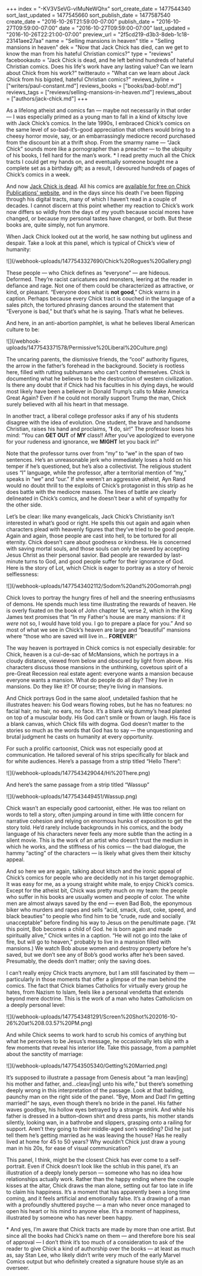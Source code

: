 +++
index = "-KV3VSeVG-vIMuNeWQhx"
sort_create_date = 1477544340
sort_last_updated = 1477545660
sort_publish_date = 1477587540
create_date = "2016-10-26T21:59:00-07:00"
publish_date = "2016-10-27T09:59:00-07:00"
date = "2016-10-27T09:59:00-07:00"
last_updated = "2016-10-26T22:21:00-07:00"
preview_url = "2f5cd219-d3b3-8deb-1c18-23141aee27aa"
name = "Selling mansions in heaven"
title = "Selling mansions in heaven"
dek = "Now that Jack Chick has died, can we get to know the man from his hateful Christian comics?"
type = "reviews"
facebookauto = "Jack Chick is dead, and he left behind hundreds of hateful Christian comics. Does his life's work have any lasting value? Can we learn about Chick from his work?"
twitterauto = "What can we learn about Jack Chick from his bigoted, hateful Christian comics?"
reviews_byline = ["writers/paul-constant.md"]
reviews_books = ["books/bad-bob!.md"]
reviews_tags = ["reviews/selling-mansions-in-heaven.md"]
reviews_about = ["authors/jack-chick.md"]
+++

As a lifelong atheist and comics fan — maybe not necessarily in that order — I was especially primed as a young man to fall in a kind of kitschy love with Jack Chick’s comics. In the late 1990s, I embraced Chick’s comics on the same level of so-bad-it’s-good appreciation that others would bring to a cheesy horror movie, say, or an embarrassingly mediocre record purchased from the discount bin at a thrift shop. From the smarmy name — “Jack Chick” sounds more like a pornographer than a preacher — to the ubiquity of his books, I fell hard for the man’s work. * I read pretty much all the Chick tracts I could get my hands on, and eventually someone bought me a complete set as a birthday gift; as a result,  I devoured hundreds of pages of Chick’s comics in a week.

And now [Jack Chick is dead]( http://www.seattlereviewofbooks.com/notes/2016/10/24/jack-chick-1924-2016/). All his comics are [available for free on Chick Publications' website]( http://www.chick.com/catalog/tractlist.asp), and in the days since his death I’ve been flipping through his digital tracts, many of which I haven’t read in a couple of decades. I cannot discern at this point whether my reaction to Chick’s work now differs so wildly from the days of my youth because social mores have changed, or because my personal tastes have changed, or both. But these books are, quite simply, not fun anymore.

When Jack Chick looked out at the world, he saw nothing but ugliness and despair. Take a look at this panel, which is typical of Chick’s view of humanity:

<p class="image">![](/webhook-uploads/1477543327690/Chick%20Rogues%20Gallery.png)</p>

These people — who Chick defines as “everyone” — are hideous. Deformed. They’re racist caricatures and monsters, leering at the reader in defiance and rage. Not one of them could be characterized as attractive, or kind, or pleasant. “Everyone does what is **not good**,” Chick warns in a caption. Perhaps because every Chick tract is couched in the language of a sales pitch, the tortured phrasing dances around the statement that “Everyone is bad,” but that’s what he is saying. That’s what he believes.

And here, in an anti-abortion pamphlet, is what he believes liberal American culture to be:

<p class="image">![](/webhook-uploads/1477543371578/Permissive%20Liberal%20Culture.png)</p>

The uncaring parents, the dismissive friends, the “cool” authority figures, the arrow in the father’s forehead in the background. Society is rootless here, filled with rutting subhumans who can’t control themselves. Chick is documenting what he believes to be the destruction of western civilization. Is there any doubt that if Chick had his faculties in his dying days, he would most likely have been a believer in Donald Trump’s calls to Make America Great Again? Even if he could not morally support Trump the man, Chick surely believed with all his heart in that message.

In another tract, a liberal college professor asks if any of his students disagree with the idea of evolution. One student, the brave and handsome Christian, raises his hand and proclaims, “**I** do, sir!” The professor loses his mind: “You can **GET OUT** of **MY** class!! After you’ve apologized to everyone for your rudeness and ignorance, we **MIGHT** let you back in!” 

Note that the professor turns over from “my” to “we” in the span of two sentences. He’s an unreasonable jerk who immediately loses a hold on his temper if he’s questioned, but he’s also a collectivist. The religious student uses “I” language, while the professor, after a territorial mention of “my,” speaks in “we” and “our.” If she weren’t an aggressive atheist, Ayn Rand would no doubt thrill to the exploits of Chick’s protagonist in this strip as he does battle with the mediocre masses. The lines of battle are clearly delineated in Chick’s comics, and he doesn’t bear a whit of sympathy for the other side.

Let’s be clear: like many evangelicals, Jack Chick’s Christianity isn’t interested in what’s good or right. He spells this out again and again when characters plead with heavenly figures that they’ve tried to be good people. Again and again, those people are cast into hell, to be tortured for all eternity. Chick doesn’t care about goodness or kindness. He is concerned with saving mortal souls, and those souls can only be saved by accepting Jesus Christ as their personal savior. Bad people are rewarded by last-minute turns to God, and good people suffer for their ignorance of God. Here is the story of Lot, which Chick is eager to portray as a story of heroic selflessness:

<p class="image">![](/webhook-uploads/1477543402112/Sodom%20and%20Gomorrah.png)</p>

Chick loves to portray the hungry fires of hell and the sneering enthusiasms of demons. He spends much less time illustrating the rewards of heaven. He is overly fixated on the book of John chapter 14, verse 2, which in the King James text promises that “In my Father's house are many mansions: if it *were* not so, I would have told you. I go to prepare a place for you.” And so most of what we see in Chick’s heaven are large and “beautiful” mansions where “those who are saved will live in… **FOREVER**!” 

The way heaven is portrayed in Chick comics is not especially desirable: for Chick, heaven is a cul-de-sac of McMansions, which he portrays in a cloudy distance, viewed from below and obscured by light from above. His characters discuss those mansions in the unthinking, covetous spirit of a pre-Great Recession real estate agent: everyone wants a mansion because everyone wants a mansion. What do people do all day? They live in mansions. Do they like it? Of course; they’re living in mansions.

And Chick portrays God in the same aloof, undetailed fashion that he illustrates heaven: his God wears flowing robes, but he has no features: no facial hair, no hair, no ears, no face. It’s a blank wig dummy’s head planted on top of a muscular body. His God can’t smile or frown or laugh. His face is a blank canvas, which Chick fills with dogma. God doesn’t matter to the stories so much as the words that God has to say — the unquestioning and brutal judgment he casts on humanity at every opportunity.

For such a prolific cartoonist, Chick was not especially good at communication. He tailored several of his strips specifically for black and for white audiences. Here’s a passage from a strip titled “Hello There”:

<p class="image">![](/webhook-uploads/1477543429044/Hi%20There.png)</p>

And here’s the same passage from a strip titled “Wassup”

<p class="image">![](/webhook-uploads/1477543449451/Wassup.png)</p>

Chick wasn’t an especially good cartoonist, either. He was too reliant on words to tell a story, often jumping around in time with little concern for narrative cohesion and relying on enormous hunks of exposition to get the story told. He’d rarely include backgrounds in his comics, and the body language of his characters never feels any more subtle than the acting in a silent movie. This is the work of an artist who doesn’t trust the medium in which he works, and the stiffness of his comics — the bad dialogue, the hammy “acting” of the characters — is likely what gives them their kitschy appeal.

And so here we are again, talking about kitsch and the ironic appeal of Chick’s comics for people who are decidedly not in his target demographic. It was easy for me, as a young straight white male, to enjoy Chick’s comics. Except for the atheist bit, Chick was pretty much on my team: the people who suffer in his books are usually women and people of color. The white men are almost always saved by the end — even Bad Bob, the eponymous biker who murders and rapes and sells “acid, smack, dust, coke, speed, and black beauties” to people who find him to be “crude, rude and socially unacceptable” before finding his way to Jesus on the penultimate page. (“At this point, Bob becomes a child of God. he is born again and made spiritually alive,” Chick writes in a caption. “He will not go into the lake of fire, but will go to heaven," probably to live in a mansion filled with mansions.) We watch Bob abuse women and destroy property before he's saved, but we don’t see any of Bob’s good works after he’s been saved. Presumably, the deeds don’t matter; only the saving does.

I can’t really enjoy Chick tracts anymore, but I am still fascinated by them — particularly in those moments that offer a glimpse of the man behind the comics. The fact that Chick blames Catholics for virtually every group he hates, from Nazism to Islam, feels like a personal vendetta that extends beyond mere doctrine. This is the work of a man who hates Catholicism on a deeply personal level:

<p class="image">![](/webhook-uploads/1477543481291/Screen%20Shot%202016-10-26%20at%208.03.57%20PM.png)</p>

And while Chick seems to work hard to scrub his comics of anything but what he perceives to be Jesus’s message, he occasionally lets slip with a few moments that reveal his interior life. Take this passage, from a pamphlet about the sanctity of marriage:

<p class="image">![](/webhook-uploads/1477543505340/Getting%20Married.png)</p>

It’s supposed to illustrate a passage from Genesis about “a man leav[ing] his mother and father, and…cleav[ing] unto his wife,” but there’s something deeply wrong in this interpretation of the passage. Look at that balding, paunchy man on the right side of the panel. “Bye, Mom and Dad! I’m getting married!” he says, even though there’s no bride in the panel. His father waves goodbye, his hollow eyes betrayed by a strange smirk. And while his father is dressed in a button-down shirt and dress pants, his mother stands silently, looking wan, in a bathrobe and slippers, grasping onto a railing for support. Aren’t they going to their middle-aged son’s wedding? Did he just tell them he’s getting married as he was leaving the house? Has he really lived at home for 45 to 50 years? Why wouldn’t Chick just draw a young man in his 20s, for ease of visual communication?

This panel, I think, might be the closest Chick has ever come to a self-portrait. Even if Chick doesn’t look like the schlub in this panel, it’s an illustration of a deeply lonely person — someone who has no idea how relationships actually work. Rather than the happy ending where the couple kisses at the altar, Chick draws the man alone, setting out far too late in life to claim his happiness. It’s a moment that has apparently been a long time coming, and it feels artificial and emotionally false. It’s a drawing of a man with a profoundly shuttered psyche — a man who never once managed to open his heart or his mind to anyone else. It’s a moment of happiness, illustrated by someone who has never been happy.

<p class="footer"> * And yes, I’m aware that Chick tracts are made by more than one artist. But since all the books had Chick’s name on them — and therefore bore his seal of approval — I don’t think it’s too much of a consideration to ask of the reader to give Chick a kind of authorship over the books — at least as much as, say Stan Lee, who likely didn’t write very much of the early Marvel Comics output but who definitely created a signature house style as an overseer.</p>
